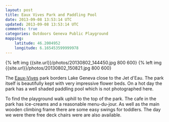 ```yaml
---           
layout: post
title: Eaux Vives Park and Paddling Pool
date: 2013-09-08 13:53:14 UTC
updated: 2013-09-08 13:53:14 UTC
comments: true
categories: Outdoors Geneva Public Playground
mapping:
    latitude: 46.2004952
    longitude: 6.165453599999978
---
```



{% left img {{site.url}}/photos/20130802_144450.jpg 800 600}
{% left img {{site.url}}/photos/20130802_150821.jpg 800 600}

The [Eaux-Vives][eaux] park borders Lake Geneva close to the Jet d'Eau. 
The park itself is beautifully kept with very impressive flower beds. On 
a hot day the park has a well shaded paddling pool which is not photographed here.

To find the playground walk uphill to the top of the park. The cafe in the 
park has ice-creams and a reasonable menu-du-jour. As well as the main 
wooden climbing frame there are some easy swings for toddlers. 
The day we were there free deck chairs were are also available.

[eaux]: http://www.ville-geneve.ch/plan-ville/parcs-jardins-plages-bains-publics/parc-eaux-vives/


